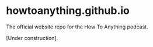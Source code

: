 # howtoanything.github.io
The official website repo for the How To Anything podcast.

[Under construction].